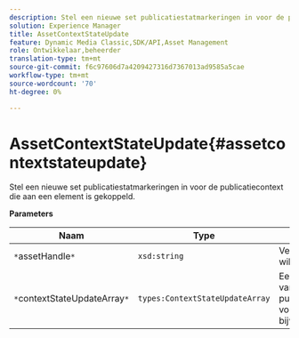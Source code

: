 ```yaml
---
description: Stel een nieuwe set publicatiestatmarkeringen in voor de publicatiecontext die aan een element is gekoppeld.
solution: Experience Manager
title: AssetContextStateUpdate
feature: Dynamic Media Classic,SDK/API,Asset Management
role: Ontwikkelaar,beheerder
translation-type: tm+mt
source-git-commit: f6c97606d7a4209427316d7367013ad9585a5cae
workflow-type: tm+mt
source-wordcount: '70'
ht-degree: 0%

---
```



# AssetContextStateUpdate{#assetcontextstateupdate}

Stel een nieuwe set publicatiestatmarkeringen in voor de publicatiecontext die aan een element is gekoppeld.

**Parameters**

| Naam | Type | Beschrijving |
|---|---|---|
| `*`assetHandle`*` | `xsd:string` | Verwerk het element dat u wilt bijwerken. |
| `*`contextStateUpdateArray`*` | `types:ContextStateUpdateArray` | Een array met statussen van publicatiecontactpersonen voor het element dat u wilt bijwerken. |

